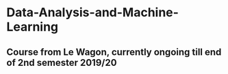 # Data-Analysis-and-Machine-Learning

## Course from Le Wagon, currently ongoing till end of 2nd semester 2019/20